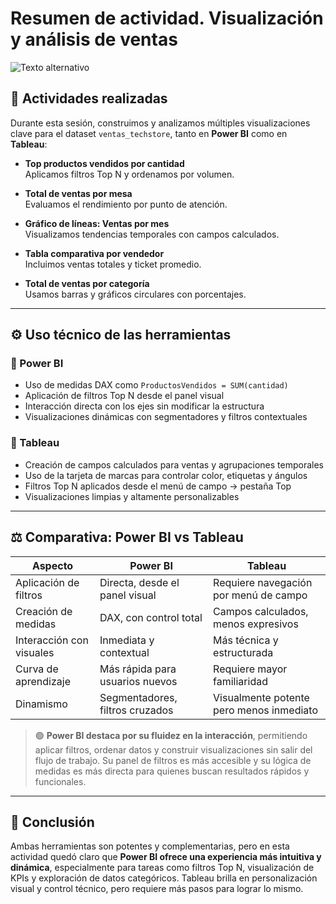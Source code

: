 # Resumen de actividad. Visualización y análisis de ventas

![Texto alternativo](https://vidi-corp.com/wp-content/uploads/2023/06/83adcb7e-1050-405f-8e0e-eff5507dd5d7.png)


## 🧩 Actividades realizadas

Durante esta sesión, construimos y analizamos múltiples visualizaciones clave para el dataset `ventas_techstore`, tanto en **Power BI** como en **Tableau**:

- **Top productos vendidos por cantidad**  
  Aplicamos filtros Top N y ordenamos por volumen.

- **Total de ventas por mesa**  
  Evaluamos el rendimiento por punto de atención.

- **Gráfico de líneas: Ventas por mes**  
  Visualizamos tendencias temporales con campos calculados.

- **Tabla comparativa por vendedor**  
  Incluimos ventas totales y ticket promedio.

- **Total de ventas por categoría**  
  Usamos barras y gráficos circulares con porcentajes.

---

## ⚙️ Uso técnico de las herramientas

### 🔹 Power BI

- Uso de medidas DAX como `ProductosVendidos = SUM(cantidad)`
- Aplicación de filtros Top N desde el panel visual
- Interacción directa con los ejes sin modificar la estructura
- Visualizaciones dinámicas con segmentadores y filtros contextuales

### 🔹 Tableau

- Creación de campos calculados para ventas y agrupaciones temporales
- Uso de la tarjeta de marcas para controlar color, etiquetas y ángulos
- Filtros Top N aplicados desde el menú de campo → pestaña Top
- Visualizaciones limpias y altamente personalizables

---

## ⚖️ Comparativa: Power BI vs Tableau

| Aspecto                  | Power BI                              | Tableau                                 |
|--------------------------|----------------------------------------|------------------------------------------|
| Aplicación de filtros    | Directa, desde el panel visual         | Requiere navegación por menú de campo    |
| Creación de medidas      | DAX, con control total                 | Campos calculados, menos expresivos      |
| Interacción con visuales | Inmediata y contextual                 | Más técnica y estructurada               |
| Curva de aprendizaje     | Más rápida para usuarios nuevos        | Requiere mayor familiaridad              |
| Dinamismo                | Segmentadores, filtros cruzados       | Visualmente potente pero menos inmediato |

> 🟢 **Power BI destaca por su fluidez en la interacción**, permitiendo aplicar filtros, ordenar datos y construir visualizaciones sin salir del flujo de trabajo. Su panel de filtros es más accesible y su lógica de medidas es más directa para quienes buscan resultados rápidos y funcionales.

---

## 🧠 Conclusión

Ambas herramientas son potentes y complementarias, pero en esta actividad quedó claro que **Power BI ofrece una experiencia más intuitiva y dinámica**, especialmente para tareas como filtros Top N, visualización de KPIs y exploración de datos categóricos. Tableau brilla en personalización visual y control técnico, pero requiere más pasos para lograr lo mismo.

